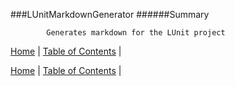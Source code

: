 ###LUnitMarkdownGenerator
######Summary

            Generates markdown for the LUnit project
            

[Home](../../README.md) | [Table of Contents](../../TableOfContents.md) | 


[Home](../../README.md) | [Table of Contents](../../TableOfContents.md) | 

